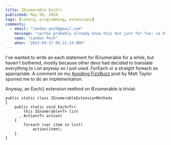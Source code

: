 ```yaml
---
title: IEnumerable Each()
published: May 09, 2010
tags: [csharp, programming, extensions]
comments:
  - email: "landon.poch@gmail.com"
    message: "<p>You probably already know this but just for fun: <a href=\"https://blogs.msdn.com/b/ericlippert/archive/2009/05/18/foreach-vs-foreach.aspx\" rel=\"nofollow\">https://blogs.msdn.com/b/ericli...</a></p><p>When using expressions they should be for evaluation, not for side effects.  I found myself using SomeList.ForEach(x =&gt; { some action }) for a while.  I stopped using it after reading that just as a way to build good functional programming habits.  Even though { some action } isn't really an expression because it doesn't return anything, it just seems a little strange.</p>"
    name: "Landon Poch"
    when: "2013-03-17 05:31:13.000"
---
```

I've wanted to write an each statement for IEnumerable for a while, but haven't bothered, mostly because other devs had decided to translate everything to List anyway so I just used .ForEach or a straight foreach as appropriate. A comment on my [Avoiding FizzBuzz] post by Matt Taylor spurred me to do an implementation.

Anyway, an Each() extension method on IEnumerable is trivial:

    public static class IEnumerableExtensionMethods
    {
        public static void Each<T>(
            this IEnumerable<T> list
          , Action<T> action)
        {
            foreach (var item in list)
                action(item);
        }
    }

[Avoiding FizzBuzz]:https://kijanawoodard.com/avoiding-fizzbuzz

